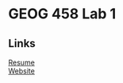 # GEOG 458 Lab 1

## Links

[Resume](https://reina-orikasa.github.io/resume)  
[Website](https://reina-orikasa.github.io/)
